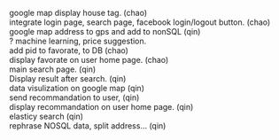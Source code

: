 google map display house tag. (chao)</br>
integrate login page, search page, facebook login/logout button.  (chao)</br>
google map address to gps and add to nonSQL (qin)</br>
? machine learning, price suggestion.  </br>
add pid to favorate, to DB  (chao)</br>
display favorate on user home page. (chao)</br>
main search page. (qin)</br>
Display result after search. (qin)</br>
data visulization on google map (qin)</br>
send recommandation to user,  (qin)</br>
display recommandation on user home page. (qin)</br>
elasticy search  (qin)</br>
rephrase NOSQL data, split address... (qin)</br>

